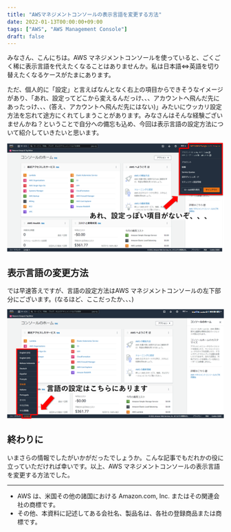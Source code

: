 ```yaml
---
title: "AWSマネジメントコンソールの表示言語を変更する方法"
date: 2022-01-13T00:00:00+09:00
tags: ["AWS", "AWS Management Console"]
draft: false
---
```


みなさん、こんにちは。AWS マネジメントコンソールを使っていると、ごくごく稀に表示言語を代えたくなることはありませんか。私は日本語⇔英語を切り替えたくなるケースがたまにあります。

ただ、個人的に「設定」と言えばなんとなく右上の項目からできそうなイメージがあり、「あれ、設定ってどこから変えるんだっけ、、、アカウントへ飛んだ先にあったっけ、、、(答え、アカウントへ飛んだ先にはない)」みたいにウッカリ設定方法を忘れて途方にくれてしまうことがあります。みなさんはそんな経験ございませんかね？ということで自分への備忘も込め、今回は表示言語の設定方法について紹介していきたいと思います。

![01-where-is-settings.png](images/01-where-is-settings.png)


## 表示言語の変更方法

では早速答えですが、言語の設定方法はAWS マネジメントコンソールの左下部分にございます。(なるほど、ここだったか、、、)

![02-language-settings.png](images/02-language-settings.png)

## 終わりに

いまさらの情報でしたがいかがだったでしょうか。こんな記事でもだれかの役に立っていただければ幸いです。以上、AWS マネジメントコンソールの表示言語を変更する方法でした。

---

- AWS は、米国その他の諸国における Amazon.com, Inc. またはその関連会社の商標です。
- その他、本資料に記述してある会社名、製品名は、各社の登録商品または商標です。

